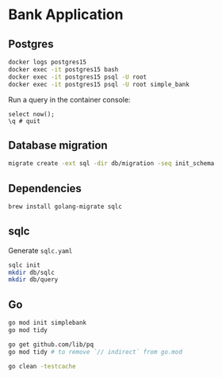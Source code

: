 # Bank Application

## Postgres
```bash
docker logs postgres15
docker exec -it postgres15 bash
docker exec -it postgres15 psql -U root
docker exec -it postgres15 psql -U root simple_bank
```

Run a query in the container console:
```postgresql
select now();
\q # quit
```

## Database migration
```bash
migrate create -ext sql -dir db/migration -seq init_schema
```

## Dependencies
```bash
brew install golang-migrate sqlc
```

## sqlc
Generate `sqlc.yaml`
```bash
sqlc init
mkdir db/sqlc
mkdir db/query
```


## Go
```bash
go mod init simplebank
go mod tidy

go get github.com/lib/pq
go mod tidy # to remove `// indirect` from go.mod

go clean -testcache
```